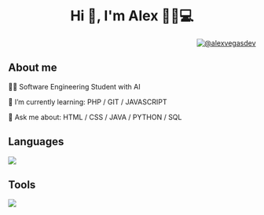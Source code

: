 <h1 align="center">Hi 👋, I'm Alex 👩‍🦱💻</h1>

<p align="right">
  <a href = "mailto:alexvegasdev@gmail.com" target="blank">
    <img align="center" src="https://img.shields.io/badge/Gmail-800080?style=for-the-badge&logo=gmail&logoColor=white" alt="@alexvegasdev"/>
  </a>
</p>

## About me
👩‍💻 Software Engineering Student with AI

🌱 I’m currently learning: PHP / GIT / JAVASCRIPT 

💬 Ask me about: HTML / CSS / JAVA / PYTHON / SQL




## Languages
<p align="left">
  <a href="https://skillicons.dev">
    <img src="https://skillicons.dev/icons?i=html,css,python,java,php,mysql,javascript" />
  </a>
</p>

## Tools
<p align="left">
  <a href="https://skillicons.dev">
    <img src="https://skillicons.dev/icons?i=git,github,vscode,eclipse,linux,photoshop" />
  </a>
</p>


